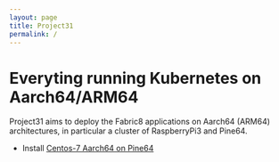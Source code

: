 ```yaml
---
layout: page
title: Project31
permalink: /
---
```

# Everyting running Kubernetes on Aarch64/ARM64

Project31 aims to deploy the Fabric8 applications on Aarch64 (ARM64) architectures, in particular a cluster of RaspberryPi3 and Pine64.

* Install [Centos-7 Aarch64 on Pine64](/pine64/)

